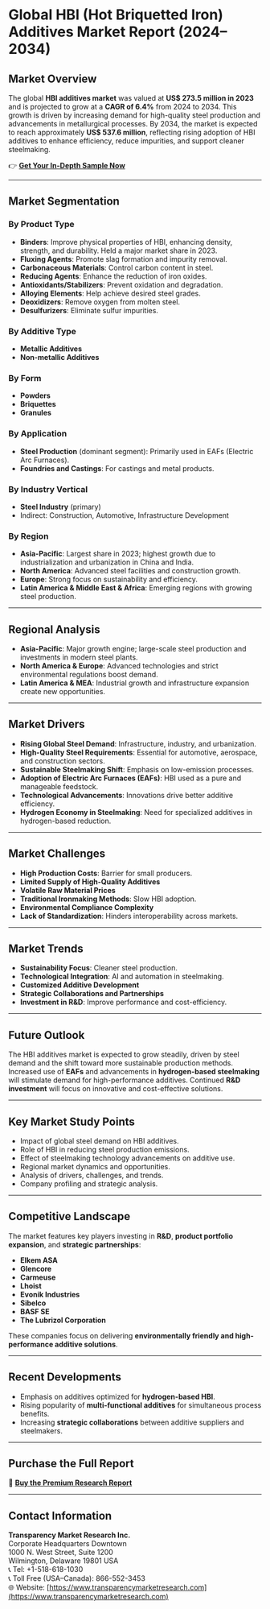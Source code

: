 
# Global HBI (Hot Briquetted Iron) Additives Market Report (2024–2034)

## Market Overview

The global **HBI additives market** was valued at **US$ 273.5 million in 2023** and is projected to grow at a **CAGR of 6.4%** from 2024 to 2034. This growth is driven by increasing demand for high-quality steel production and advancements in metallurgical processes. By 2034, the market is expected to reach approximately **US$ 537.6 million**, reflecting rising adoption of HBI additives to enhance efficiency, reduce impurities, and support cleaner steelmaking.

👉 **[Get Your In-Depth Sample Now](https://www.transparencymarketresearch.com/sample/sample.php?flag=S&rep_id=86272)**

---

## Market Segmentation

### By Product Type
- **Binders**: Improve physical properties of HBI, enhancing density, strength, and durability. Held a major market share in 2023.
- **Fluxing Agents**: Promote slag formation and impurity removal.
- **Carbonaceous Materials**: Control carbon content in steel.
- **Reducing Agents**: Enhance the reduction of iron oxides.
- **Antioxidants/Stabilizers**: Prevent oxidation and degradation.
- **Alloying Elements**: Help achieve desired steel grades.
- **Deoxidizers**: Remove oxygen from molten steel.
- **Desulfurizers**: Eliminate sulfur impurities.

### By Additive Type
- **Metallic Additives**
- **Non-metallic Additives**

### By Form
- **Powders**
- **Briquettes**
- **Granules**

### By Application
- **Steel Production** (dominant segment): Primarily used in EAFs (Electric Arc Furnaces).
- **Foundries and Castings**: For castings and metal products.

### By Industry Vertical
- **Steel Industry** (primary)
- Indirect: Construction, Automotive, Infrastructure Development

### By Region
- **Asia-Pacific**: Largest share in 2023; highest growth due to industrialization and urbanization in China and India.
- **North America**: Advanced steel facilities and construction growth.
- **Europe**: Strong focus on sustainability and efficiency.
- **Latin America & Middle East & Africa**: Emerging regions with growing steel production.

---

## Regional Analysis

- **Asia-Pacific**: Major growth engine; large-scale steel production and investments in modern steel plants.
- **North America & Europe**: Advanced technologies and strict environmental regulations boost demand.
- **Latin America & MEA**: Industrial growth and infrastructure expansion create new opportunities.

---

## Market Drivers

- **Rising Global Steel Demand**: Infrastructure, industry, and urbanization.
- **High-Quality Steel Requirements**: Essential for automotive, aerospace, and construction sectors.
- **Sustainable Steelmaking Shift**: Emphasis on low-emission processes.
- **Adoption of Electric Arc Furnaces (EAFs)**: HBI used as a pure and manageable feedstock.
- **Technological Advancements**: Innovations drive better additive efficiency.
- **Hydrogen Economy in Steelmaking**: Need for specialized additives in hydrogen-based reduction.

---

## Market Challenges

- **High Production Costs**: Barrier for small producers.
- **Limited Supply of High-Quality Additives**
- **Volatile Raw Material Prices**
- **Traditional Ironmaking Methods**: Slow HBI adoption.
- **Environmental Compliance Complexity**
- **Lack of Standardization**: Hinders interoperability across markets.

---

## Market Trends

- **Sustainability Focus**: Cleaner steel production.
- **Technological Integration**: AI and automation in steelmaking.
- **Customized Additive Development**
- **Strategic Collaborations and Partnerships**
- **Investment in R&D**: Improve performance and cost-efficiency.

---

## Future Outlook

The HBI additives market is expected to grow steadily, driven by steel demand and the shift toward more sustainable production methods. Increased use of **EAFs** and advancements in **hydrogen-based steelmaking** will stimulate demand for high-performance additives. Continued **R&D investment** will focus on innovative and cost-effective solutions.

---

## Key Market Study Points

- Impact of global steel demand on HBI additives.
- Role of HBI in reducing steel production emissions.
- Effect of steelmaking technology advancements on additive use.
- Regional market dynamics and opportunities.
- Analysis of drivers, challenges, and trends.
- Company profiling and strategic analysis.

---

## Competitive Landscape

The market features key players investing in **R&D**, **product portfolio expansion**, and **strategic partnerships**:

- **Elkem ASA**
- **Glencore**
- **Carmeuse**
- **Lhoist**
- **Evonik Industries**
- **Sibelco**
- **BASF SE**
- **The Lubrizol Corporation**

These companies focus on delivering **environmentally friendly and high-performance additive solutions**.

---

## Recent Developments

- Emphasis on additives optimized for **hydrogen-based HBI**.
- Rising popularity of **multi-functional additives** for simultaneous process benefits.
- Increasing **strategic collaborations** between additive suppliers and steelmakers.

---

## Purchase the Full Report

📘 **[Buy the Premium Research Report](https://www.transparencymarketresearch.com/checkout.php?rep_id=86272&ltype=S)**

---

## Contact Information

**Transparency Market Research Inc.**  
Corporate Headquarters Downtown  
1000 N. West Street, Suite 1200  
Wilmington, Delaware 19801 USA  
📞 Tel: +1-518-618-1030  
📞 Toll Free (USA–Canada): 866-552-3453  
🌐 Website: [https://www.transparencymarketresearch.com](https://www.transparencymarketresearch.com)
